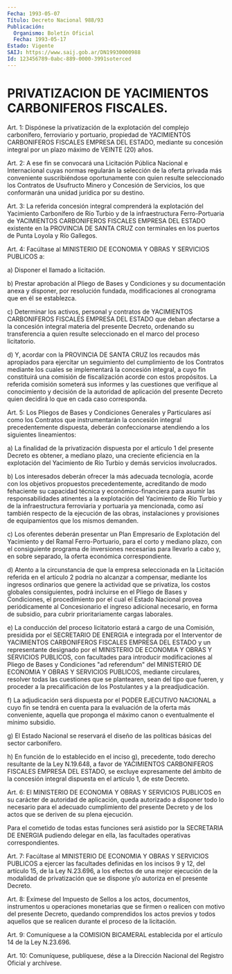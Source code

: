 ```yaml
---
Fecha: 1993-05-07
Título: Decreto Nacional 988/93
Publicación:
  Organismo: Boletín Oficial
  Fecha: 1993-05-17
Estado: Vigente
SAIJ: https://www.saij.gob.ar/DN19930000988
Id: 123456789-0abc-889-0000-3991soterced
---
```

# PRIVATIZACION DE YACIMIENTOS CARBONIFEROS FISCALES.

<a id="1"></a>
Art.  1:  Dispónese  la  privatización  de  la explotación del complejo  carbonífero,  ferroviario  y  portuario,  propiedad    de YACIMIENTOS  CARBONIFEROS  FISCALES EMPRESA DEL ESTADO, mediante su concesión  integral  por  un plazo  máximo  de  VEINTE  (20)  años.

<a id="2"></a>
Art. 2: A ese fin se convocará una Licitación Pública Nacional e Internacional  cuyas  normas  regularán la selección de la oferta privada  más  conveniente suscribiéndose  oportunamente  con  quien resulte seleccionado  los Contratos de Usufructo Minero y Concesión de  Servicios,  los que conformarán  una  unidad  jurídica  por  su destino.

<a id="3"></a>
Art.  3:  La  referida  concesión  integral  comprenderá  la explotación  del  Yacimiento  Carbonífero  de  Río  Turbio  y de la infraestructura    Ferro-Portuaria    de  YACIMIENTOS  CARBONIFEROS FISCALES  EMPRESA DEL ESTADO existente en  la  PROVINCIA  DE  SANTA CRUZ con terminales  en los puertos de Punta Loyola y Río Gallegos.

<a id="4"></a>
Art. 4: Facúltase al MINISTERIO DE ECONOMIA Y OBRAS Y SERVICIOS PUBLICOS a:

a) Disponer el llamado a licitación.

b)  Prestar  aprobación  al  Pliego  de  Bases  y Condiciones y su documentación anexa y disponer, por resolución fundada, modificaciones    al   cronograma  que  en  él  se  establezca.

c) Determinar los activos,  personal  y  contratos  de YACIMIENTOS CARBONIFEROS FISCALES EMPRESA DEL ESTADO que deban afectarse  a  la concesión  integral  materia  del  presente  Decreto,  ordenando su transferencia a quien resulte seleccionado en el marco del  proceso licitatorio.

d)  Y,  acordar  con  la  PROVINCIA DE SANTA CRUZ los recaudos más apropiados para ejercitar un  seguimiento  del  cumplimiento de los Contratos  mediante  los  cuales  se  implementará  la    concesión integral,  a  cuyo  fin  constituirá  una comisión de fiscalización acorde  con  estos propósitos. La referida  comisión  someterá  sus informes y las  cuestiones que verifique al conocimiento y decisión de la autoridad de  aplicación  del presente Decreto quien decidirá lo que en cada caso corresponda.

<a id="5"></a>
Art.  5:  Los  Pliegos  de  Bases  y  Condiciones  Generales y Particulares    así   como  los  Contratos  que  instrumentarán  la concesión integral precedentemente dispuesta, deberán confeccionarse  atendiendo    a  los  siguientes  lineamientos:

a) La finalidad de la privatización  dispuesta  por  el artículo 1 del  presente  Decreto  es  obtener, a mediano plazo, una creciente eficiencia en la explotación  del  Yacimiento de Río Turbio y demás servicios involucrados.

b) Los interesados deberán ofrecer  la  más  adecuada  tecnología, acorde  con  los  objetivos propuestos precedentemente, acreditando de modo fehaciente  su  capacidad  técnica  y  económico-financiera para  asumir las responsabilidades atinentes a la  explotación  del Yacimiento  de  Río  Turbio  y  de la infraestructura ferroviaria y portuaria ya mencionada, como así  también respecto de la ejecución de las obras, instalaciones y provisiones  de equipamientos que los mismos demanden.

c)  Los  oferentes  deberán  presentar  un  Plan    Empresario  de Explotación  del  Yacimiento y del Ramal Ferro-Portuario,  para  el corto y mediano plazo,  con el consiguiente programa de inversiones necesarias para llevarlo  a  cabo  y,  en sobre separado, la oferta económica correspondiente.

d) Atento a la circunstancia de que la  empresa seleccionada en la Licitación  referida  en  el  artículo  2  podría   no  alcanzar  a compensar,   mediante  los  ingresos  ordinarios  que  genere    la actividad que  se  privatiza,  los  costos  globales consiguientes, podrá incluirse en el Pliego de Bases y Condiciones, el procedimiento por el cual el Estado Nacional  provea periódicamente al  Concesionario  el  ingreso  adicional necesario,  en  forma  de subsidio,  para  cubrir  prioritariamente    cargas  laborales.

e) La conducción del proceso licitatorio estará  a  cargo  de  una Comisión,  presidida  por  el SECRETARIO DE ENERGIA e integrada por el Interventor de YACIMIENTOS  CARBONIFEROS  FISCALES  EMPRESA  DEL ESTADO  y  un representante designado por el MINISTERIO DE ECONOMIA Y  OBRAS  Y SERVICIOS  PUBLICOS,  con  facultades  para  introducir modificaciones  al  Pliego  de  Bases y Condiciones "ad referendum" del MINISTERIO DE ECONOMIA Y OBRAS  Y  SERVICIOS PUBLICOS, mediante circulares, resolver todas las cuestiones  que  se plantearen, sean del  tipo  que  fueren,  y  proceder  a la precalificación  de  los Postulantes y a la preadjudicación.

f) La adjudicación será dispuesta por  el PODER EJECUTIVO NACIONAL a cuyo fin se tendrá en cuenta para la evaluación  de la oferta más conveniente,  aquella que proponga el máximo canon o  eventualmente el mínimo subsidio.

g) El Estado Nacional  se  reservará  el  diseño  de las políticas básicas del sector carbonífero.

h) En función de lo establecido en el inciso g), precedente,  todo derecho  resultante  de  la  Ley   N.19.648, a favor de YACIMIENTOS CARBONIFEROS FISCALES EMPRESA DEL ESTADO,  se  excluye expresamente del ámbito de la concesión integral dispuesta en  el artículo 1, de este Decreto.

<a id="6"></a>
Art. 6: El MINISTERIO DE ECONOMIA Y OBRAS Y SERVICIOS PUBLICOS en su  carácter  de  autoridad  de  aplicación,  queda autorizado a disponer  todo  lo  necesario  para  el  adecuado cumplimiento  del presente  Decreto  y  de  los  actos  que se deriven  de  su  plena ejecución.

Para el cometido de todas estas funciones  será  asistido  por  la SECRETARIA  DE  ENERGIA  pudiendo  delegar  en ella, las facultades operativas correspondientes.

<a id="7"></a>
Art. 7: Facúltase al MINISTERIO DE ECONOMIA Y OBRAS Y SERVICIOS PUBLICOS  a ejercer las facultades definidas en los incisos 9 y 12, del artículo  15,  de  la  Ley N.23.696, a los efectos de una mejor ejecución  de la modalidad de  privatización  que  se  dispone  y/o autoriza en el presente Decreto.

<a id="8"></a>
Art. 8: Exímese del Impuesto de Sellos a los actos, documentos, instrumentos  u operaciones monetarias que se firmen o realicen con motivo  del  presente  Decreto,  quedando  comprendidos  los  actos previos y todos  aquellos  que se realicen durante el proceso de la licitación.

<a id="9"></a>
Art. 9: Comuníquese a la COMISION BICAMERAL establecida por el artículo 14 de la Ley N.23.696.

<a id="10"></a>
Art. 10: Comuníquese, publíquese, dése a la Dirección Nacional del Registro Oficial y archívese.
